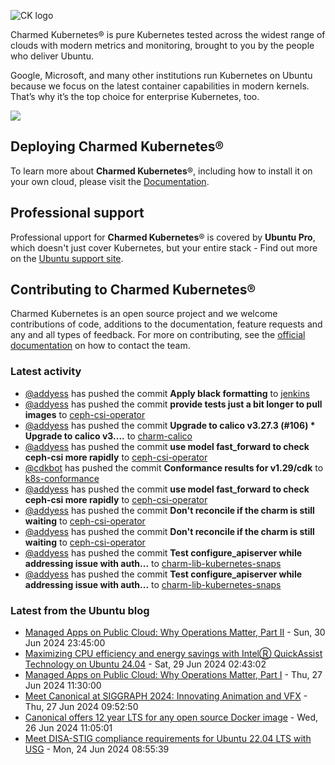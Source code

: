 ![CK logo](https://assets.ubuntu.com/v1/451d4cf4-Charmed+Kubernetes_RGB_onWhite_2022.svg)

Charmed Kubernetes® is pure Kubernetes tested across the widest range of clouds with modern metrics and monitoring, brought to you by the people who deliver Ubuntu.

Google, Microsoft, and many other institutions run Kubernetes on Ubuntu because we focus on the latest container capabilities in modern kernels. That’s why it’s the top choice for enterprise Kubernetes, too.

![](https://assets.ubuntu.com/v1/843c77b6-juju-at-a-glace.svg)

## Deploying Charmed Kubernetes®

To learn more about **Charmed Kubernetes**®, including how to install it on your own cloud, please visit the [Documentation][docs].

## Professional support

Professional upport for **Charmed Kubernetes**® is covered by **Ubuntu Pro**, which doesn't just cover Kubernetes, but your entire stack - Find out more on the [Ubuntu support site](https://ubuntu.com/support).

## Contributing to Charmed Kubernetes®

Charmed Kubernetes is an open source project and we welcome contributions of code, additions to the documentation, feature requests and any and all types of feedback. For more on contributing, see the [official documentation][get-in-touch] on how to contact the team.

<!-- LINKS -->
[docs]: https://ubuntu.com/kubernetes/docs
[get-in-touch]: https://ubuntu.com/kubernetes/docs/get-in-touch

### Latest activity

<!-- activity starts -->
 - [@addyess](https://github.com/addyess) has pushed the commit **Apply black formatting** to [jenkins](https://github.com/charmed-kubernetes/jenkins)
 - [@addyess](https://github.com/addyess) has pushed the commit **provide tests just a bit longer to pull images** to [ceph-csi-operator](https://github.com/charmed-kubernetes/ceph-csi-operator)
 - [@addyess](https://github.com/addyess) has pushed the commit **Upgrade to calico v3.27.3 (#106)  * Upgrade to calico v3....** to [charm-calico](https://github.com/charmed-kubernetes/charm-calico)
 - [@addyess](https://github.com/addyess) has pushed the commit **use model fast_forward to check ceph-csi more rapidly** to [ceph-csi-operator](https://github.com/charmed-kubernetes/ceph-csi-operator)
 - [@cdkbot](https://github.com/cdkbot) has pushed the commit **Conformance results for v1.29/cdk** to [k8s-conformance](https://github.com/charmed-kubernetes/k8s-conformance)
 - [@addyess](https://github.com/addyess) has pushed the commit **use model fast_forward to check ceph-csi more rapidly** to [ceph-csi-operator](https://github.com/charmed-kubernetes/ceph-csi-operator)
 - [@addyess](https://github.com/addyess) has pushed the commit **Don't reconcile if the charm is still waiting** to [ceph-csi-operator](https://github.com/charmed-kubernetes/ceph-csi-operator)
 - [@addyess](https://github.com/addyess) has pushed the commit **Don't reconcile if the charm is still waiting** to [ceph-csi-operator](https://github.com/charmed-kubernetes/ceph-csi-operator)
 - [@addyess](https://github.com/addyess) has pushed the commit **Test configure_apiserver while addressing issue with auth...** to [charm-lib-kubernetes-snaps](https://github.com/charmed-kubernetes/charm-lib-kubernetes-snaps)
 - [@addyess](https://github.com/addyess) has pushed the commit **Test configure_apiserver while addressing issue with auth...** to [charm-lib-kubernetes-snaps](https://github.com/charmed-kubernetes/charm-lib-kubernetes-snaps)
<!-- activity ends -->

<!-- roadmap starts -->

<!-- roadmap ends -->

### Latest from the Ubuntu blog

<!-- blog starts -->
* [Managed Apps on Public Cloud: Why Operations Matter, Part II](https://ubuntu.com//blog/managed-apps-on-public-cloud-why-operations-matter-part-ii) - Sun, 30 Jun 2024 23:45:00 
* [Maximizing CPU efficiency and energy savings with IntelⓇ QuickAssist Technology on Ubuntu 24.04](https://ubuntu.com//blog/maximizing-cpu-efficiency-and-energy-savings-with-intel%e2%93%87-quickassist-technology-intel%e2%93%87-qat-on-ubuntu-24-04) - Sat, 29 Jun 2024 02:43:02 
* [Managed Apps on Public Cloud: Why Operations Matter, Part I](https://ubuntu.com//blog/managed-apps-on-public-cloud-why-operations-matter-part-i) - Thu, 27 Jun 2024 11:30:00 
* [Meet Canonical at SIGGRAPH 2024: Innovating Animation and VFX](https://ubuntu.com//blog/canonical-siggraph-2024-animation-vfx) - Thu, 27 Jun 2024 09:52:50 
* [Canonical offers 12 year LTS for any open source Docker image](https://ubuntu.com//blog/canonical-offers-12-year-lts-for-any-open-source-docker-image) - Wed, 26 Jun 2024 11:05:01 
* [Meet DISA-STIG compliance requirements for Ubuntu 22.04 LTS with USG](https://ubuntu.com//blog/disa-stig-ubuntu-22-04-usg) - Mon, 24 Jun 2024 08:55:39 
<!-- blog ends -->
